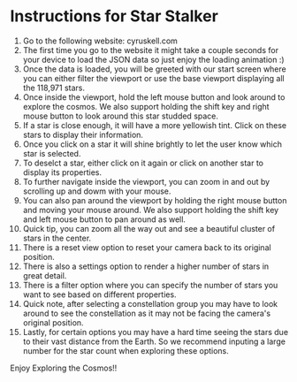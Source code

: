 # Instructions for Star Stalker

1. Go to the following website: cyruskell.com
2. The first time you go to the website it might take a couple seconds for your device to load the JSON data so just enjoy the loading animation :)
3. Once the data is loaded, you will be greeted with our start screen where you can either filter the viewport or use the base viewport displaying all the 118,971 stars.
4. Once inside the viewport, hold the left mouse button and look around to explore the cosmos. We also support holding the shift key and right mouse button to look around this star studded space. 
5. If a star is close enough, it will have a more yellowish tint. Click on these stars to display their information.
6. Once you click on a star it will shine brightly to let the user know which star is selected.
7. To deselct a star, either click on it again or click on another star to display its properties.
8. To further navigate inside the viewport, you can zoom in and out by scrolling up and dowm with your mouse. 
9. You can also pan around the viewport by holding the right mouse button and moving your mouse around. We also support holding the shift key and left mouse button to pan around as well.
10. Quick tip, you can zoom all the way out and see a beautiful cluster of stars in the center.
11. There is a reset view option to reset your camera back to its original position.
12. There is also a settings option to render a higher number of stars in great detail.
13. There is a filter option where you can specify the number of stars you want to see based on different properties.
14. Quick note, after selecting a constellation group you may have to look around to see the constellation as it may not be facing the camera's original position.
15. Lastly, for certain options you may have a hard time seeing the stars due to their vast distance from the Earth. So we recommend inputing a large number for the star count when exploring these options.

Enjoy Exploring the Cosmos!! 
